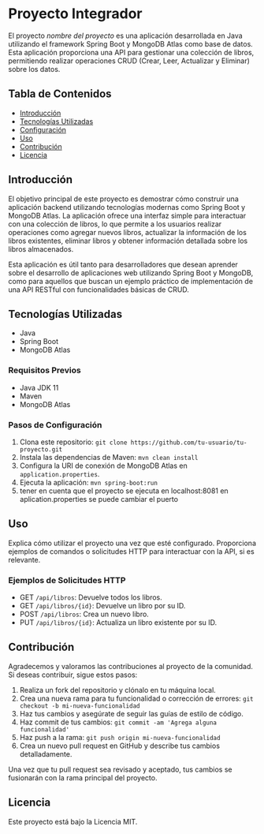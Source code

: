 # Proyecto Integrador

El proyecto *nombre del proyecto* es una aplicación desarrollada en Java utilizando el framework Spring Boot y MongoDB Atlas como base de datos. Esta aplicación proporciona una API para gestionar una colección de libros, permitiendo realizar operaciones CRUD (Crear, Leer, Actualizar y Eliminar) sobre los datos.

## Tabla de Contenidos

- [Introducción](#introducci%C3%B3n)
- [Tecnologías Utilizadas](#tecnolog%C3%ADas-utilizadas)
- [Configuración](#configuraci%C3%B3n)
- [Uso](#uso)
- [Contribución](#contribuci%C3%B3n)
- [Licencia](#licencia)

## Introducción

El objetivo principal de este proyecto es demostrar cómo construir una aplicación backend utilizando tecnologías modernas como Spring Boot y MongoDB Atlas. La aplicación ofrece una interfaz simple para interactuar con una colección de libros, lo que permite a los usuarios realizar operaciones como agregar nuevos libros, actualizar la información de los libros existentes, eliminar libros y obtener información detallada sobre los libros almacenados.

Esta aplicación es útil tanto para desarrolladores que desean aprender sobre el desarrollo de aplicaciones web utilizando Spring Boot y MongoDB, como para aquellos que buscan un ejemplo práctico de implementación de una API RESTful con funcionalidades básicas de CRUD.

## Tecnologías Utilizadas

- Java
- Spring Boot
- MongoDB Atlas

### Requisitos Previos

- Java JDK 11
- Maven
- MongoDB Atlas

### Pasos de Configuración

1. Clona este repositorio: `git clone https://github.com/tu-usuario/tu-proyecto.git`
2. Instala las dependencias de Maven: `mvn clean install`
3. Configura la URI de conexión de MongoDB Atlas en `application.properties`.
4. Ejecuta la aplicación: `mvn spring-boot:run`
5. tener en cuenta que el proyecto se ejecuta en  localhost:8081 en aplication.properties se puede cambiar el puerto

## Uso

Explica cómo utilizar el proyecto una vez que esté configurado. Proporciona ejemplos de comandos o solicitudes HTTP para interactuar con la API, si es relevante.

### Ejemplos de Solicitudes HTTP

- GET `/api/libros`: Devuelve todos los libros.
- GET `/api/libros/{id}`: Devuelve un libro por su ID.
- POST `/api/libros`: Crea un nuevo libro.
- PUT `/api/libros/{id}`: Actualiza un libro existente por su ID.

## Contribución

Agradecemos y valoramos las contribuciones al proyecto de la comunidad. Si deseas contribuir, sigue estos pasos:

1. Realiza un fork del repositorio y clónalo en tu máquina local.
2. Crea una nueva rama para tu funcionalidad o corrección de errores: `git checkout -b mi-nueva-funcionalidad`
3. Haz tus cambios y asegúrate de seguir las guías de estilo de código.
4. Haz commit de tus cambios: `git commit -am 'Agrega alguna funcionalidad'`
5. Haz push a la rama: `git push origin mi-nueva-funcionalidad`
6. Crea un nuevo pull request en GitHub y describe tus cambios detalladamente.

Una vez que tu pull request sea revisado y aceptado, tus cambios se fusionarán con la rama principal del proyecto.

## Licencia

Este proyecto está bajo la Licencia MIT.

